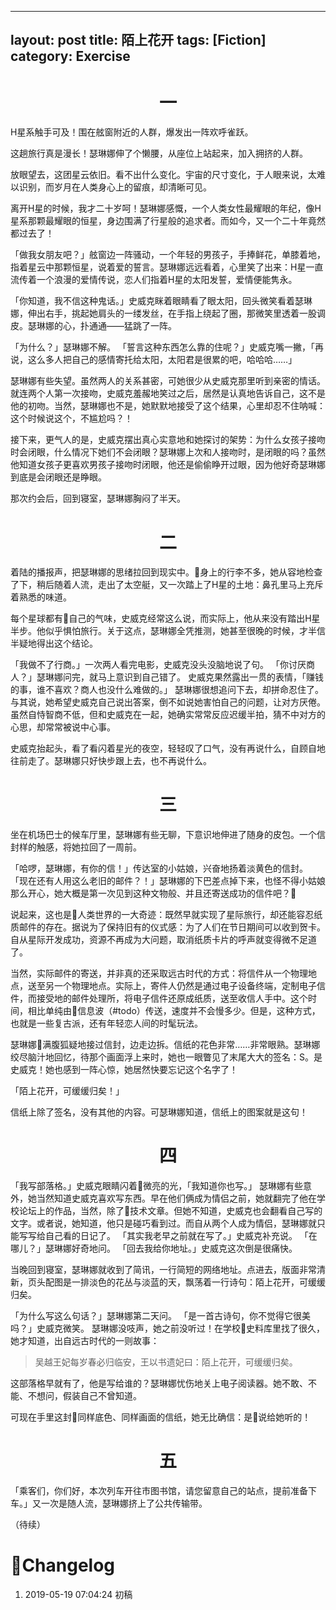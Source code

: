 
---
layout: post
title: 陌上花开
tags: [Fiction]
category: Exercise
---

# <center> 一

H星系触手可及！围在舷窗附近的人群，爆发出一阵欢呼雀跃。

这趟旅行真是漫长！瑟琳娜伸了个懒腰，从座位上站起来，加入拥挤的人群。

放眼望去，这团星云依旧。看不出什么变化。宇宙的尺寸变化，于人眼来说，太难以识别，而岁月在人类身心上的留痕，却清晰可见。

离开H星的时候，我才二十岁呵！瑟琳娜感慨，一个人类女性最耀眼的年纪，像H星系那颗最耀眼的恒星，身边围满了行星般的追求者。而如今，又一个二十年竟然都过去了！

「做我女朋友吧？」舷窗边一阵骚动，一个年轻的男孩子，手捧鲜花，单膝着地，指着星云中那颗恒星，说着爱的誓言。瑟琳娜远远看着，心里笑了出来：H星一直流传着一个浪漫的爱情传说，恋人们指着H星的太阳发誓，爱情便能隽永。

「你知道，我不信这种鬼话。」史威克眯着眼睛看了眼太阳，回头微笑看着瑟琳娜，伸出右手，挑起她肩头的一缕发丝，在手指上绕起了圈，那微笑里透着一股调皮。瑟琳娜的心，扑通通——猛跳了一阵。

「为什么？」瑟琳娜不解。
「誓言这种东西怎么靠的住呢？」史威克嘴一撇，「再说，这么多人把自己的感情寄托给太阳，太阳君是很累的吧，哈哈哈……」

瑟琳娜有些失望。虽然两人的关系甚密，可她很少从史威克那里听到亲密的情话。就连两个人第一次接吻，史威克羞赧地笑过之后，居然是认真地告诉自己，这不是他的初吻。当然，瑟琳娜也不是，她默默地接受了这个结果，心里却忍不住呐喊：这个时候说这个，不尴尬吗？！

接下来，更气人的是，史威克摆出真心实意地和她探讨的架势：为什么女孩子接吻时会闭眼，什么情况下她们不会闭眼？瑟琳娜上次和人接吻时，是闭眼的吗？虽然他知道女孩子更喜欢男孩子接吻时闭眼，他还是偷偷睁开过眼，因为他好奇瑟琳娜到底是会闭眼还是睁眼。

那次约会后，回到寝室，瑟琳娜胸闷了半天。

# <center> 二

着陆的播报声，把瑟琳娜的思绪拉回到现实中。身上的行李不多，她从容地检查了下，稍后随着人流，走出了太空艇，又一次踏上了H星的土地：鼻孔里马上充斥着熟悉的味道。

每个星球都有自己的气味，史威克经常这么说，而实际上，他从来没有踏出H星半步。他似乎惧怕旅行。关于这点，瑟琳娜全凭推测，她甚至很晚的时候，才半信半疑地得出这个结论。

「我做不了行商。」一次两人看完电影，史威克没头没脑地说了句。
「你讨厌商人？」瑟琳娜问完，就马上意识到自己错了。
史威克果然露出一贯的表情，「赚钱的事，谁不喜欢？商人也没什么难做的。」
瑟琳娜很想追问下去，却拼命忍住了。与其说，她希望史威克自己说出答案，倒不如说她害怕自己的问题，让对方厌倦。虽然自恃智商不低，但和史威克在一起，她确实常常反应迟缓半拍，猜不中对方的心思，却常常被说中心事。

史威克抬起头，看了看闪着星光的夜空，轻轻叹了口气，没有再说什么，自顾自地往前走了。瑟琳娜只好快步跟上去，也不再说什么。

# <center> 三

坐在机场巴士的候车厅里，瑟琳娜有些无聊，下意识地伸进了随身的皮包。一个信封样的触感，将她拉回了一周前。

「哈啰，瑟琳娜，有你的信！」传达室的小姑娘，兴奋地扬着淡黄色的信封。
「现在还有人用这么老旧的邮件？！」瑟琳娜的下巴差点掉下来，也怪不得小姑娘那么开心，她大概是第一次见到这种文物般、并且还寄送成功的信件吧？

说起来，这也是人类世界的一大奇迹：既然早就实现了星际旅行，却还能容忍纸质邮件的存在。据说为了保持旧有的仪式感：为了人们在节日期间可以收到贺卡。自从星际开发成功，资源不再成为大问题，取消纸质卡片的呼声就变得微不足道了。

当然，实际邮件的寄送，并非真的还采取远古时代的方式：将信件从一个物理地点，送至另一个物理地点。实际上，寄件人仍然是通过电子设备终端，定制电子信件，而接受地的邮件处理所，将电子信件还原成纸质，送至收信人手中。这个时间，相比单纯由信息波（#todo）传送，速度并不会慢多少。但是，这种方式，也就是一些复古派，还有年轻恋人间的时髦玩法。

瑟琳娜满腹狐疑地接过信封，边走边拆。信纸的花色非常……非常眼熟。瑟琳娜绞尽脑汁地回忆，待那个画面浮上来时，她也一眼瞥见了末尾大大的签名：S。是史威克！她也感到一阵心惊，她居然快要忘记这个名字了！

「陌上花开，可缓缓归矣！」

信纸上除了签名，没有其他的内容。可瑟琳娜知道，信纸上的图案就是这句！

# <center> 四

「我写部落格。」史威克眼睛闪着微亮的光，「我知道你也写。」
瑟琳娜有些意外，她当然知道史威克喜欢写东西。早在他们俩成为情侣之前，她就翻完了他在学校论坛上的作品，当然，除了技术文章。但她不知道，史威克也会翻看自己写的文字。或者说，她知道，他只是碰巧看到过。而自从两个人成为情侣，瑟琳娜就只能写写给自己看的日记了。
「其实我老早之前就在写了。」史威克补充说。
「在哪儿？」瑟琳娜好奇地问。
「回去我给你地址。」史威克这次倒是很痛快。

当晚回到寝室，瑟琳娜就收到了简讯，一行简短的网络地址。点进去，版面非常清新，页头配图是一排淡色的花丛与淡蓝的天，飘荡着一行诗句：陌上花开，可缓缓归矣。

「为什么写这么句话？」瑟琳娜第二天问。
「是一首古诗句，你不觉得它很美吗？」史威克微笑。
瑟琳娜没吱声，她之前没听过！在学校史料库里找了很久，她才知道，出自远古时代的一则故事：

> 吴越王妃每岁春必归临安，王以书遗妃曰：陌上花开，可缓缓归矣。

这部落格早就有了，他是写给谁的？瑟琳娜忧伤地关上电子阅读器。她不敢、不能、不想问，假装自己不曾知道。

可现在手里这封同样底色、同样画面的信纸，她无比确信：是说给她听的！

# <center> 五

「乘客们，你们好，本次列车开往市图书馆，请您留意自己的站点，提前准备下车。」又一次是随人流，瑟琳娜挤上了公共传输带。

（待续）

# Changelog
1. 2019-05-19 07:04:24 初稿
